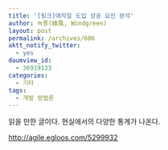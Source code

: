 ```yaml
---
title: '[링크]애자일 도입 성공 요인 분석'
author: 녹풍(綠風, Windgreen)
layout: post
permalink: /archives/606
aktt_notify_twitter:
  - yes
daumview_id:
  - 36919133
categories:
  - 기타
tags:
  - 개발 방법론
---
```

읽을 만한 글이다. 현실에서의 다양한 통계가 나온다.

  
<U><FONT color=#810081><http://agile.egloos.com/5299932></FONT></U>